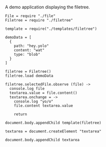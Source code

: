 A demo application displaying the filetree.

    File = require "./file"
    Filetree = require "./filetree"

    template = require("./templates/filetree")

    demoData = [
      {
        path: "hey.yolo"
        content: "wat"
        type: "blob"
      }
    ]

    filetree = Filetree()
    filetree.load demoData

    filetree.selectedFile.observe (file) ->
      console.log file
      textarea.value = file.content()
      textarea.onchange = ->
        console.log "yo/o"
        file.content textarea.value

        return

    document.body.appendChild template(filetree)

    textarea = document.createElement "textarea"
    
    document.body.appendChild textarea
